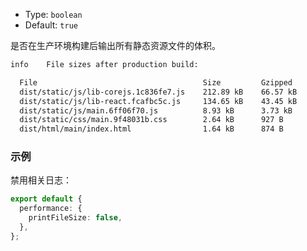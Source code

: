 - Type: `boolean`
- Default: `true`

是否在生产环境构建后输出所有静态资源文件的体积。

```bash
info    File sizes after production build:

  File                                     Size         Gzipped
  dist/static/js/lib-corejs.1c836fe7.js    212.89 kB    66.57 kB
  dist/static/js/lib-react.fcafbc5c.js     134.65 kB    43.45 kB
  dist/static/js/main.6ff06f70.js          8.93 kB      3.73 kB
  dist/static/css/main.9f48031b.css        2.64 kB      927 B
  dist/html/main/index.html                1.64 kB      874 B
```

### 示例

禁用相关日志：

```ts
export default {
  performance: {
    printFileSize: false,
  },
};
```
